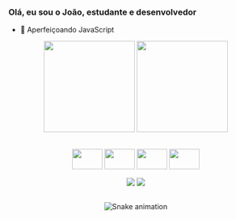 ### Olá, eu sou o João, estudante e desenvolvedor 
- 🌱 Aperfeiçoando JavaScript

<!--
**joaoparaujocr/joaoparaujocr** is a ✨ _special_ ✨ repository because its `README.md` (this file) appears on your GitHub profile.

Here are some ideas to get you started:

- 🔭 I’m currently working on ...
- 🌱 I’m currently learning ...
- 👯 I’m looking to collaborate on ...
- 🤔 I’m looking for help with ...
- 💬 Ask me about ...
- 📫 How to reach me: ...
- 😄 Pronouns: ...
- ⚡ Fun fact: ...
-->
<div align="center">
  <a href="https://github.com/joaoparaujocr/"></a>
  <img height="180em" src="https://github-readme-stats.vercel.app/api?username=joaoparaujocr&count_private=true&show_icons=true&theme=radical">
  <img height="180em" src="https://github-readme-stats.vercel.app/api/top-langs/?username=joaoparaujocr&layout=compact&theme=dracula">
</div>

  ##

<div align="center" style="display: inline_block">
  <img width="60px" height="40px" src="https://cdn.jsdelivr.net/gh/devicons/devicon/icons/html5/html5-original-wordmark.svg" />
  <img width="60px" height="40px" src="https://cdn.jsdelivr.net/gh/devicons/devicon/icons/css3/css3-plain-wordmark.svg" />
  <img width="60px" height="40px" src="https://cdn.jsdelivr.net/gh/devicons/devicon/icons/javascript/javascript-original.svg" />
  <img width="60px" height="40px" src="https://cdn.jsdelivr.net/gh/devicons/devicon/icons/jquery/jquery-plain-wordmark.svg" />
  
  <a href="https://www.linkedin.com/in/joao-araujo-ribeiro/" target="_blank"><img src="https://img.shields.io/badge/LinkedIn-0077B5?style=for-the-badge&logo=linkedin&logoColor=white" target="_blank"></a>
  <a href="https://www.linkedin.com/in/joao-araujo-ribeiro/" target="_blank"><img src="https://img.shields.io/badge/WhatsApp-25D366?style=for-the-badge&logo=whatsapp&logoColor=white" target="_blank"></a>
   
  ##
  
  ![Snake animation](https://github.com/joaoparaujocr/joaoparaujocr/blob/output/github-contribution-grid-snake.svg)
  
</div>
